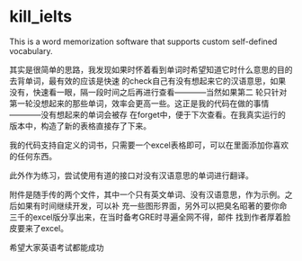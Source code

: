 # kill_ielts
This is a word memorization software that supports custom self-defined vocabulary.

其实是很简单的思路，我发现如果时怀着看到单词时希望知道它时什么意思的目的去背单词，最有效的应该是快速
的check自己有没有想起来它的汉语意思，如果没有，快速看一眼，隔一段时间之后再进行查看————当然如果第二
轮只针对第一轮没想起来的那些单词，效率会更高一些。这正是我的代码在做的事情————没有想起来的单词会被存
在forget中，便于下次查看。在我真实运行的版本中，构造了新的表格直接存了下来。

我的代码支持自定义的词书，只需要一个excel表格即可，可以在里面添加你喜欢的任何东西。

此外作为练习，尝试使用有道的接口对没有汉语意思的单词进行翻译。

附件是随手传的两个文件，其中一个只有英文单词、没有汉语意思，作为示例。之后如果有时间继续开发，可以补
充一些图形界面，另外可以把臭名昭著的要你命三千的excel版分享出来，在当时备考GRE时寻遍全网不得，邮件
找到作者厚着脸皮要来了excel。

希望大家英语考试都能成功
